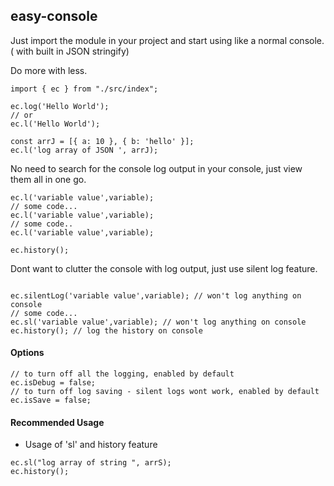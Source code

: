 ## easy-console

Just import the module in your project and start using like a normal console. ( with built in JSON stringify)

Do more with less.

```
import { ec } from "./src/index";

ec.log('Hello World');
// or
ec.l('Hello World');

const arrJ = [{ a: 10 }, { b: 'hello' }];
ec.l('log array of JSON ', arrJ);
```

No need to search for the console log output in your console, just view them all in one go.

```
ec.l('variable value',variable);
// some code...
ec.l('variable value',variable);
// some code..
ec.l('variable value',variable);

ec.history();
```

Dont want to clutter the console with log output, just use silent log feature.

```

ec.silentLog('variable value',variable); // won't log anything on console
// some code...
ec.sl('variable value',variable); // won't log anything on console
ec.history(); // log the history on console

```

#### Options

```
// to turn off all the logging, enabled by default
ec.isDebug = false;
// to turn off log saving - silent logs wont work, enabled by default
ec.isSave = false;
```
#### Recommended Usage

- Usage of 'sl' and history feature
```
ec.sl("log array of string ", arrS);
ec.history();
```